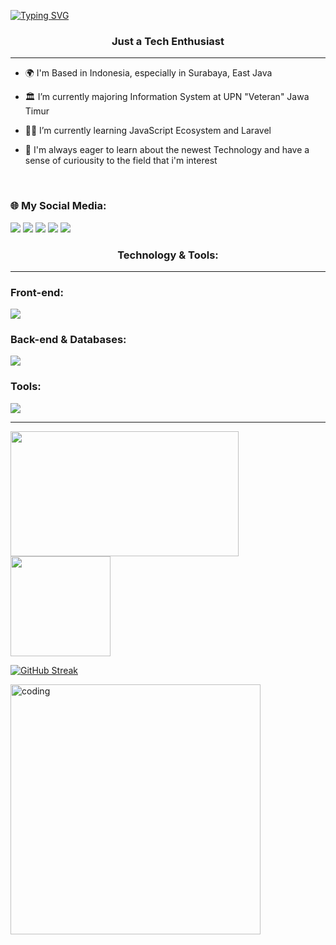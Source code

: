 [![Typing SVG](https://readme-typing-svg.demolab.com?font=Roboto&weight=700&size=28&pause=2507&color=FFFFFF&background=FFFFFF00&center=true&width=1000&height=49&lines=Hi+There%F0%9F%91%8B%2C+My+name+is+Naufal+Rizki+Abyan;I'm+based+in+Indonesia+%F0%9F%87%AE%F0%9F%87%A9%2C+especially+in+Surabaya%2C+East+Java;Get+in+touch+with+me+on+My+Social+Media+below)](https://git.io/typing-svg)
<h3 align="center">Just a Tech Enthusiast</h3>
<hr />

- 🌍 I'm Based in Indonesia, especially in Surabaya, East Java

- 🏛️ I’m currently majoring Information System at UPN "Veteran" Jawa Timur
    
- 👨‍💻 I’m currently learning JavaScript Ecosystem and Laravel

- 🧠 I'm always eager to learn about the newest Technology and have a sense of curiousity to the field that i'm interest

  <br />


<h3 align="left" margin-left="50px">🌐 My Social Media:</h3>
<p align="left" gap="25">
    <a href="instragam.com"><img src="https://skillicons.dev/icons?i=instagram"></a>
    <a href="https://www.linkedin.com/in/abyan-rizki-76021528b/"><img src="https://skillicons.dev/icons?i=linkedin"></a>
    <a href="https://stackoverflow.com/users/23208963/hello-world-aby"><img src="https://skillicons.dev/icons?i=stackoverflow"></a>
    <a href="https://github.com/Nrabyan-17"><img src="https://skillicons.dev/icons?i=github"></a>
    <a href="https://gmail.com"><img src="https://skillicons.dev/icons?i=gmail"></a>
</p>

<h3 align="center">  Technology & Tools: </h3>
<hr>
<div margin-bottom:"5px">
    <h3>Front-end:</h3>
    <img src="https://skillicons.dev/icons?i=html,css,js,react,tailwindcss,bootstrap,alpinejs">
</div>

<div gap-bottom: "5px">
    <h3>Back-end & Databases:</h3>
    <img src="https://skillicons.dev/icons?i=java,nodejs,expressjs,mysql,dotnet,php,laravel">
</div>

<div gap-bottom: "5px">
    <h3>Tools:</h3>
    <img src="https://skillicons.dev/icons?i=postman,git,figma,idea,vscode,notion,obsidian,androidstudio">
</div> 


<hr />

<a href="https://github.com/anuraghazra/github-readme-stats">
  <img height=200 width=365 align="center" src="https://github-readme-stats.vercel.app/api?username=Nrabyan-17&theme=algolia" />
</a>

<a href="https://github.com/anuraghazra/convoychat">
  <img height=160 align="center" src="https://github-readme-stats.vercel.app/api/top-langs?username=Nrabyan-17&layout=compact&langs_count=8&card_width=320&theme=algolia" />
</a>


[![GitHub Streak](https://streak-stats.demolab.com?user=Nrabyan-17&theme=algolia)](https://git.io/streak-stats)

  <img width="400" alt="coding" src="https://media.tenor.com/GfSX-u7VGM4AAAAM/coding.gif">


  
  




